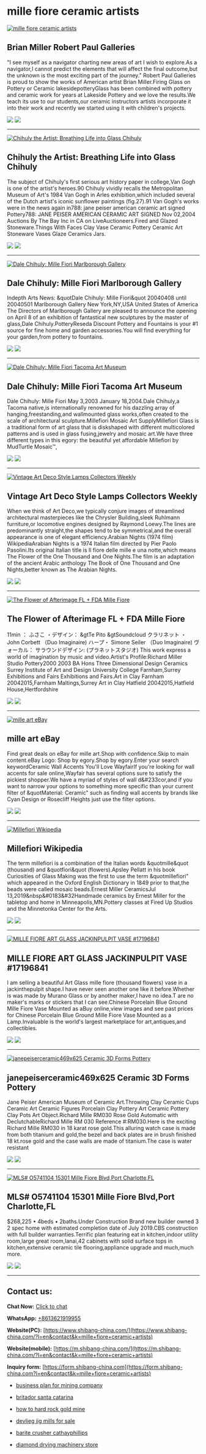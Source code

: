 # mille fiore ceramic artists

<a href="https://swt.shibang-china.com/?l=en&img&k=mille+fiore+ceramic+artists" target="_blank">![mille fiore ceramic artists](http://static.shibang-china.com/all-800x300/1514.jpg)</a>

## Brian Miller Robert Paul Galleries
"I see myself as a navigator charting new areas of art I wish to explore.As a navigator,I cannot predict the elements that will affect the final outcome,but the unknown is the most exciting part of the journey." Robert Paul Galleries is proud to show the works of American artist Brian Miller.Firing Glass on Pottery or Ceramic lakesidepotteryGlass has been combined with pottery and ceramic work for years at Lakeside Pottery and we love the results.We teach its use to our students,our ceramic instructors artists incorporate it into their work and recently we started using it with children's projects.


<a href="https://whatsapp.shibangsoft.com/WhatsApp.php" target="_blank" title="WhatsApp">![](http://static.shibang-china.com/icon/whatsapp.png)</a> <a href="https://swt.shibang-china.com/?l=en&icon&k=mille+fiore+ceramic+artists" target="_blank">![](http://static.shibang-china.com/icon/chat-en.png)</a>

---

<a href="https://swt.shibang-china.com/?l=en&img&k=mille+fiore+ceramic+artists" target="_blank">![Chihuly the Artist: Breathing Life into Glass Chihuly](http://static.shibang-china.com/all-800x300/161.jpg)</a>

## Chihuly the Artist: Breathing Life into Glass Chihuly
The subject of Chihuly's first serious art history paper in college,Van Gogh is one of the artist's heroes.90 Chihuly vividly recalls the Metropolitan Museum of Art's 1984 Van Gogh in Arles exhibition,which included several of the Dutch artist's iconic sunflower paintings (fig.27).91 Van Gogh's works were in the news again in788: jane peiser american ceramic art signed Pottery788: JANE PEISER AMERICAN CERAMIC ART SIGNED Nov 02,2004 Auctions By The Bay Inc in CA on LiveAuctioneers.Fired and Glazed Stoneware.Things With Faces Clay Vase Ceramic Pottery Ceramic Art Stoneware Vases Glaze Ceramics Jars.


<a href="https://whatsapp.shibangsoft.com/WhatsApp.php" target="_blank" title="WhatsApp">![](http://static.shibang-china.com/icon/whatsapp.png)</a> <a href="https://swt.shibang-china.com/?l=en&icon&k=mille+fiore+ceramic+artists" target="_blank">![](http://static.shibang-china.com/icon/chat-en.png)</a>

---

<a href="https://swt.shibang-china.com/?l=en&img&k=mille+fiore+ceramic+artists" target="_blank">![Dale Chihuly: Mille Fiori Marlborough Gallery](http://static.shibang-china.com/all-800x300/1228.jpg)</a>

## Dale Chihuly: Mille Fiori Marlborough Gallery
Indepth Arts News: &quotDale Chihuly: Mille Fiori&quot 20040408 until 20040501 Marlborough Gallery New York,NY,USA United States of America The Directors of Marlborough Gallery are pleased to announce the opening on April 8 of an exhibition of fantastical new sculptures by the master of glass,Dale Chihuly.PotteryReseda Discount Pottery and Fountains is your #1 source for fine home and garden accessories.You will find everything for your garden,from pottery to fountains.


<a href="https://whatsapp.shibangsoft.com/WhatsApp.php" target="_blank" title="WhatsApp">![](http://static.shibang-china.com/icon/whatsapp.png)</a> <a href="https://swt.shibang-china.com/?l=en&icon&k=mille+fiore+ceramic+artists" target="_blank">![](http://static.shibang-china.com/icon/chat-en.png)</a>

---

<a href="https://swt.shibang-china.com/?l=en&img&k=mille+fiore+ceramic+artists" target="_blank">![Dale Chihuly: Mille Fiori Tacoma Art Museum](http://static.shibang-china.com/all-800x300/927.jpg)</a>

## Dale Chihuly: Mille Fiori Tacoma Art Museum
Dale Chihuly: Mille Fiori May 3,2003 January 18,2004.Dale Chihuly,a Tacoma native,is internationally renowned for his dazzling array of hanging,freestanding,and wallmounted glass works,often created to the scale of architectural sculpture.Millefiori Mosaic Art SupplyMillefiori Glass is a traditional form of art glass that is diskshaped with different multicolored patterns and is used in glass fusing,jewelry and mosaic art.We have three different types in this egory: the beautiful yet affordable Millefiori by MudTurtle Mosaic™,


<a href="https://whatsapp.shibangsoft.com/WhatsApp.php" target="_blank" title="WhatsApp">![](http://static.shibang-china.com/icon/whatsapp.png)</a> <a href="https://swt.shibang-china.com/?l=en&icon&k=mille+fiore+ceramic+artists" target="_blank">![](http://static.shibang-china.com/icon/chat-en.png)</a>

---

<a href="https://swt.shibang-china.com/?l=en&img&k=mille+fiore+ceramic+artists" target="_blank">![Vintage Art Deco Style Lamps Collectors Weekly](http://static.shibang-china.com/all-800x300/1262.jpg)</a>

## Vintage Art Deco Style Lamps Collectors Weekly
When we think of Art Deco,we typically conjure images of streamlined architectural masterpieces like the Chrysler Building,sleek Ruhlmann furniture,or locomotive engines designed by Raymond Loewy.The lines are predominantly straight,the shapes tend to be symmetrical,and the overall appearance is one of elegant efficiency.Arabian Nights (1974 film) WikipediaArabian Nights is a 1974 Italian film directed by Pier Paolo Pasolini.Its original Italian title is Il fiore delle mille e una notte,which means The Flower of the One Thousand and One Nights.The film is an adaptation of the ancient Arabic anthology The Book of One Thousand and One Nights,better known as The Arabian Nights.


<a href="https://whatsapp.shibangsoft.com/WhatsApp.php" target="_blank" title="WhatsApp">![](http://static.shibang-china.com/icon/whatsapp.png)</a> <a href="https://swt.shibang-china.com/?l=en&icon&k=mille+fiore+ceramic+artists" target="_blank">![](http://static.shibang-china.com/icon/chat-en.png)</a>

---

<a href="https://swt.shibang-china.com/?l=en&img&k=mille+fiore+ceramic+artists" target="_blank">![The Flower of Afterimage FL + FDA Mille Fiore](http://static.shibang-china.com/all-800x300/496.jpg)</a>

## The Flower of Afterimage FL + FDA Mille Fiore
11min ： ふさこ ・デザイン： &gtTe Pito &gtSoundcloud クラリネット ・ John Corbett （Duo Imaginaire) ハープ・ Simone Seiler （Duo Imaginaire) ヴォーカル： サラウンドデザイン: (プラネットスタジオ) This work express a world of imagination by music and video.Artist's Profile:Richard Miller Studio Pottery2000 2003 BA Hons Three Dimensional Design Ceramics Surrey Institute of Art and Design University College Farnham,Surrey Exhibitions and Fairs Exhibitions and Fairs.Art in Clay Farnham 20042015,Farnham Maltings,Surrey Art in Clay Hatfield 20042015,Hatfield House,Hertfordshire


<a href="https://whatsapp.shibangsoft.com/WhatsApp.php" target="_blank" title="WhatsApp">![](http://static.shibang-china.com/icon/whatsapp.png)</a> <a href="https://swt.shibang-china.com/?l=en&icon&k=mille+fiore+ceramic+artists" target="_blank">![](http://static.shibang-china.com/icon/chat-en.png)</a>

---

<a href="https://swt.shibang-china.com/?l=en&img&k=mille+fiore+ceramic+artists" target="_blank">![mille art eBay](http://static.shibang-china.com/all-800x300/574.jpg)</a>

## mille art eBay
Find great deals on eBay for mille art.Shop with confidence.Skip to main content.eBay Logo: Shop by egory.Shop by egory.Enter your search keywordCeramic Wall Accents You'll Love WayfairIf you're looking for wall accents for sale online,Wayfair has several options sure to satisfy the pickiest shopper.We have a myriad of styles of wall d&#233cor,and if you want to narrow your options to something more specific than your current filter of &quotMaterial: Ceramic" such as finding wall accents by brands like Cyan Design or Rosecliff Heights just use the filter options.


<a href="https://whatsapp.shibangsoft.com/WhatsApp.php" target="_blank" title="WhatsApp">![](http://static.shibang-china.com/icon/whatsapp.png)</a> <a href="https://swt.shibang-china.com/?l=en&icon&k=mille+fiore+ceramic+artists" target="_blank">![](http://static.shibang-china.com/icon/chat-en.png)</a>

---

<a href="https://swt.shibang-china.com/?l=en&img&k=mille+fiore+ceramic+artists" target="_blank">![Millefiori Wikipedia](http://static.shibang-china.com/all-800x300/1002.jpg)</a>

## Millefiori Wikipedia
The term millefiori is a combination of the Italian words &quotmille&quot (thousand) and &quotfiori&quot (flowers).Apsley Pellatt in his book Curiosities of Glass Making was the first to use the term &quotmillefiori" which appeared in the Oxford English Dictionary in 1849 prior to that,the beads were called mosaic beads.Ernest Miller CeramicsJul 13,2019&nbsp&#0183&#32Handmade ceramics by Ernest Miller for the tabletop and home in Minneapolis,MN.Pottery classes at Fired Up Studios and the Minnetonka Center for the Arts.


<a href="https://whatsapp.shibangsoft.com/WhatsApp.php" target="_blank" title="WhatsApp">![](http://static.shibang-china.com/icon/whatsapp.png)</a> <a href="https://swt.shibang-china.com/?l=en&icon&k=mille+fiore+ceramic+artists" target="_blank">![](http://static.shibang-china.com/icon/chat-en.png)</a>

---

<a href="https://swt.shibang-china.com/?l=en&img&k=mille+fiore+ceramic+artists" target="_blank">![MILLE FIORE ART GLASS JACKINPULPIT VASE #17196841](http://static.shibang-china.com/all-800x300/879.jpg)</a>

## MILLE FIORE ART GLASS JACKINPULPIT VASE #17196841
I am selling a beautiful Art Glass mille fiore (thousand flowers) vase in a jackinthepulpit shape.I have never seen another one like it before.Whether is was made by Murano Glass or by another maker,I have no idea.T are no maker's marks or stickers that I can see.Chinese Porcelain Blue Ground Mille Fiore Vase Mounted as aBuy online,view images and see past prices for Chinese Porcelain Blue Ground Mille Fiore Vase Mounted as a Lamp.Invaluable is the world's largest marketplace for art,antiques,and collectibles.


<a href="https://whatsapp.shibangsoft.com/WhatsApp.php" target="_blank" title="WhatsApp">![](http://static.shibang-china.com/icon/whatsapp.png)</a> <a href="https://swt.shibang-china.com/?l=en&icon&k=mille+fiore+ceramic+artists" target="_blank">![](http://static.shibang-china.com/icon/chat-en.png)</a>

---

<a href="https://swt.shibang-china.com/?l=en&img&k=mille+fiore+ceramic+artists" target="_blank">![janepeiserceramic469x625 Ceramic 3D Forms Pottery](http://static.shibang-china.com/all-800x300/1439.jpg)</a>

## janepeiserceramic469x625 Ceramic 3D Forms Pottery
Jane Peiser American Museum of Ceramic Art.Throwing Clay Ceramic Cups Ceramic Art Ceramic Figures Porcelain Clay Pottery Art Ceramic Pottery Clay Pots Art Object.Richard Mille RM030 Rose Gold Automatic with DeclutchableRichard Mille RM 030 Reference #:RM030.Here is the exciting Richard Mille RM030 in 18 karat rose gold.This alluring watch case is made from both titanium and gold,the bezel and back plates are in brush finished 18 kt.rose gold and the case walls are made of titanium.The case is water resistant


<a href="https://whatsapp.shibangsoft.com/WhatsApp.php" target="_blank" title="WhatsApp">![](http://static.shibang-china.com/icon/whatsapp.png)</a> <a href="https://swt.shibang-china.com/?l=en&icon&k=mille+fiore+ceramic+artists" target="_blank">![](http://static.shibang-china.com/icon/chat-en.png)</a>

---

<a href="https://swt.shibang-china.com/?l=en&img&k=mille+fiore+ceramic+artists" target="_blank">![MLS# O5741104 15301 Mille Fiore Blvd,Port Charlotte,FL](http://static.shibang-china.com/all-800x300/904.jpg)</a>

## MLS# O5741104 15301 Mille Fiore Blvd,Port Charlotte,FL
$268,225 • 4beds • 2baths.Under Construction Brand new builder owned 3 2 spec home with estimated completion date of July 2019.CBS construction with full builder warranties.Terrific plan featuring eat in kitchen,indoor utility room,large great room,lanai,42 cabinets with solid surface tops in kitchen,extensive ceramic tile flooring,appliance upgrade and much,much more.

<a href="https://whatsapp.shibangsoft.com/WhatsApp.php" target="_blank" title="WhatsApp">![](http://static.shibang-china.com/icon/whatsapp.png)</a> <a href="https://swt.shibang-china.com/?l=en&icon&k=mille+fiore+ceramic+artists" target="_blank">![](http://static.shibang-china.com/icon/chat-en.png)</a>

---
## Contact us:

**Chat Now:** [Click to chat](https://swt.shibang-china.com?l=en&contact&k=mille+fiore+ceramic+artists)

**WhatsApp:**  [+8613621919955](https://whatsapp.shibangsoft.com/WhatsApp.php)

**Website(PC):** [https://www.shibang-china.com/](https://www.shibang-china.com/?l=en&contact&k=mille+fiore+ceramic+artists)

**Website(mobile):** [https://m.shibang-china.com/](https://m.shibang-china.com/?l=en&contact&k=mille+fiore+ceramic+artists)

**Inquiry form:** [https://form.shibang-china.com](https://form.shibang-china.com?l=en&contact&k=mille+fiore+ceramic+artists)

* [business plan for mining company](../115/business%20plan%20for%20mining%20company.md)

* [britador santa catarina](../117/britador%20santa%20catarina.md)

* [how to hard rock gold mine](../119/how%20to%20hard%20rock%20gold%20mine.md)

* [devlieg jig mills for sale](../121/devlieg%20jig%20mills%20for%20sale.md)

* [barite crusher cathayphillips](../112/barite%20crusher%20cathayphillips.md)

* [diamond drying machinery store](../124/diamond%20drying%20machinery%20store.md)